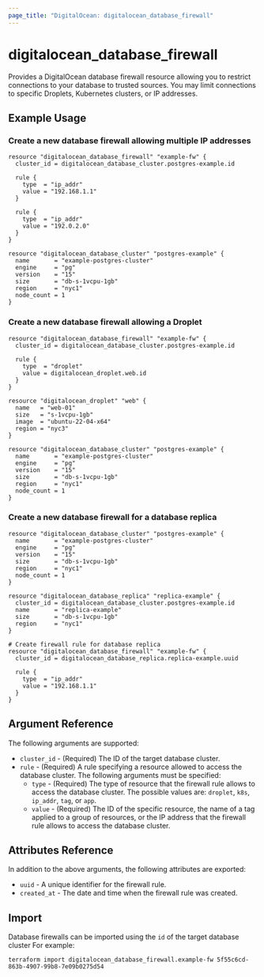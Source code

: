 ```yaml
---
page_title: "DigitalOcean: digitalocean_database_firewall"
---
```


# digitalocean\_database\_firewall

Provides a DigitalOcean database firewall resource allowing you to restrict
connections to your database to trusted sources. You may limit connections to
specific Droplets, Kubernetes clusters, or IP addresses.

## Example Usage

### Create a new database firewall allowing multiple IP addresses

```hcl
resource "digitalocean_database_firewall" "example-fw" {
  cluster_id = digitalocean_database_cluster.postgres-example.id

  rule {
    type  = "ip_addr"
    value = "192.168.1.1"
  }

  rule {
    type  = "ip_addr"
    value = "192.0.2.0"
  }
}

resource "digitalocean_database_cluster" "postgres-example" {
  name       = "example-postgres-cluster"
  engine     = "pg"
  version    = "15"
  size       = "db-s-1vcpu-1gb"
  region     = "nyc1"
  node_count = 1
}
```

### Create a new database firewall allowing a Droplet

```hcl
resource "digitalocean_database_firewall" "example-fw" {
  cluster_id = digitalocean_database_cluster.postgres-example.id

  rule {
    type  = "droplet"
    value = digitalocean_droplet.web.id
  }
}

resource "digitalocean_droplet" "web" {
  name   = "web-01"
  size   = "s-1vcpu-1gb"
  image  = "ubuntu-22-04-x64"
  region = "nyc3"
}

resource "digitalocean_database_cluster" "postgres-example" {
  name       = "example-postgres-cluster"
  engine     = "pg"
  version    = "15"
  size       = "db-s-1vcpu-1gb"
  region     = "nyc1"
  node_count = 1
}
```

### Create a new database firewall for a database replica

```hcl
resource "digitalocean_database_cluster" "postgres-example" {
  name       = "example-postgres-cluster"
  engine     = "pg"
  version    = "15"
  size       = "db-s-1vcpu-1gb"
  region     = "nyc1"
  node_count = 1
}

resource "digitalocean_database_replica" "replica-example" {
  cluster_id = digitalocean_database_cluster.postgres-example.id
  name       = "replica-example"
  size       = "db-s-1vcpu-1gb"
  region     = "nyc1"
}

# Create firewall rule for database replica
resource "digitalocean_database_firewall" "example-fw" {
  cluster_id = digitalocean_database_replica.replica-example.uuid

  rule {
    type  = "ip_addr"
    value = "192.168.1.1"
  }
}
```

## Argument Reference

The following arguments are supported:

* `cluster_id` - (Required) The ID of the target database cluster.
* `rule` - (Required) A rule specifying a resource allowed to access the database cluster. The following arguments must be specified:
  - `type` - (Required) The type of resource that the firewall rule allows to access the database cluster. The possible values are: `droplet`, `k8s`, `ip_addr`, `tag`, or `app`.
  - `value` - (Required) The ID of the specific resource, the name of a tag applied to a group of resources, or the IP address that the firewall rule allows to access the database cluster.

## Attributes Reference

In addition to the above arguments, the following attributes are exported:

* `uuid` - A unique identifier for the firewall rule.
* `created_at` - The date and time when the firewall rule was created.

## Import

Database firewalls can be imported using the `id` of the target database cluster
For example:

```
terraform import digitalocean_database_firewall.example-fw 5f55c6cd-863b-4907-99b8-7e09b0275d54
```
